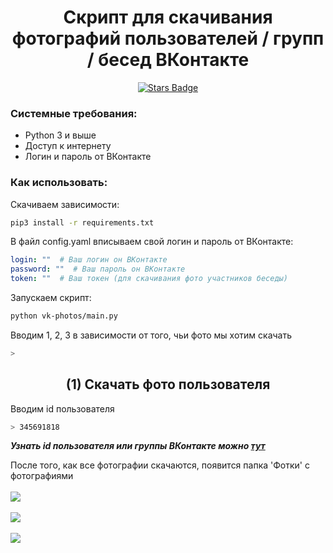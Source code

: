 <h1 align="center">Скрипт для скачивания фотографий пользователей / групп / бесед ВКонтакте</h1>

<div align="center">
	<a href="https://github.com/YarikMix/vk-admin-bot/vk-photos">
		<img src="https://img.shields.io/github/stars/YarikMix/vk-photos" alt="Stars Badge"/>
	</a>	
</div>


### Системные требования:

* Python 3 и выше
* Доступ к интернету
* Логин и пароль от ВКонтакте

### Как использовать:

Скачиваем зависимости:
```bash
pip3 install -r requirements.txt
```

В файл config.yaml вписываем свой логин и пароль от ВКонтакте:
```yaml
login: ""  # Ваш логин он ВКонтакте
password: ""  # Ваш пароль он ВКонтакте
token: ""  # Ваш токен (для скачивания фото участников беседы)
```

Запускаем скрипт:
```bash
python vk-photos/main.py
```

Вводим 1, 2, 3 в зависимости от того, чьи фото мы хотим скачать
```bash
>
```

<h2 align="center">(1) Скачать фото пользователя</h2>

Вводим id пользователя
```bash
> 345691818
```
***Узнать id пользователя или группы ВКонтакте можно [тут](https://regvk.com/id/)***

После того, как все фотографии скачаются, появится папка 'Фотки' c фотографиями<br><br>
![](https://github.com/YarikMix/vk-photos/raw/main/images/1.png)<br><br>
![](https://github.com/YarikMix/vk-photos/raw/main/images/2.png)<br><br>
![](https://github.com/YarikMix/vk-photos/raw/main/images/3.png)